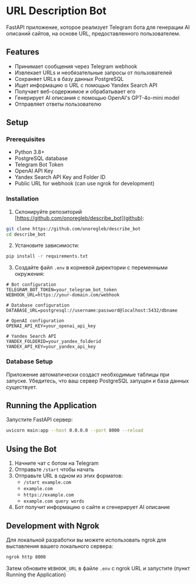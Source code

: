 # URL Description Bot

FastAPI приложение, которое реализует Telegram бота для генерации AI описаний сайтов, на основе URL, предоставленного пользователем.

## Features

- Принимает сообщения через Telegram webhook
- Извлекает URLs и необязательные запросы от пользователей
- Сохраняет URLs в базу данных PostgreSQL
- Ищет информацию о URL с помощью Yandex Search API
- Получает веб-содержимое и обрабатывает его
- Генерирует AI описания с помощью OpenAI's GPT-4o-mini model
- Отправляет ответы пользователю

## Setup

### Prerequisites

- Python 3.8+
- PostgreSQL database
- Telegram Bot Token
- OpenAI API Key
- Yandex Search API Key and Folder ID
- Public URL for webhook (can use ngrok for development)

### Installation

1. Склонируйте репозиторий [https://github.com/onoregleb/describe_bot](github):
```bash
git clone https://github.com/onoregleb/describe_bot
cd describe_bot
```

2. Установите зависимости:
```bash
pip install -r requirements.txt
```

3. Создайте файл `.env` в корневой директории с переменными окружения:
```
# Bot configuration
TELEGRAM_BOT_TOKEN=your_telegram_bot_token
WEBHOOK_URL=https://your-domain.com/webhook

# Database configuration
DATABASE_URL=postgresql://username:password@localhost:5432/dbname

# OpenAI configuration
OPENAI_API_KEY=your_openai_api_key

# Yandex Search API
YANDEX_FOLDERID=your_yandex_folderid
YANDEX_API_KEY=your_yandex_api_key
```

### Database Setup

Приложение автоматически создаст необходимые таблицы при запуске. Убедитесь, что ваш сервер PostgreSQL запущен и база данных существует.

## Running the Application

Запустите FastAPI сервер:

```bash
uvicorn main:app --host 0.0.0.0 --port 8000 --reload
```

## Using the Bot

1. Начните чат с ботом на Telegram
2. Отправьте `/start` чтобы начать
3. Отправьте URL в одном из этих форматов:
   - `/start example.com`
   - `example.com`
   - `https://example.com`
   - `example.com query words`
4. Бот получит информацию о сайте и сгенерирует AI описание

## Development with Ngrok

Для локальной разработки вы можете использовать ngrok для выставления вашего локального сервера:

```bash
ngrok http 8000
```

Затем обновите `WEBHOOK_URL` в файле `.env` с ngrok URL и запустите (пункт Running the Application)
